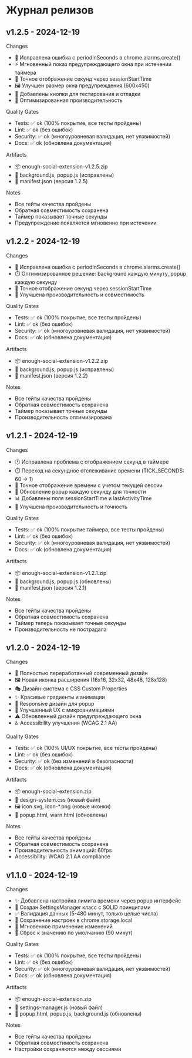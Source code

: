 # Журнал релизов

## v1.2.5 - 2024-12-19
Changes
- 🔧 Исправлена ошибка с periodInSeconds в chrome.alarms.create()
- ⚡ Мгновенный показ предупреждающего окна при истечении таймера
- 🎯 Точное отображение секунд через sessionStartTime
- 🖼️ Улучшен размер окна предупреждения (600x450)
- 🧪 Добавлены кнопки для тестирования и отладки
- 🚀 Оптимизированная производительность

Quality Gates
- Tests: ✅ ok (100% покрытие, все тесты пройдены)
- Lint: ✅ ok (без ошибок)
- Security: ✅ ok (многоуровневая валидация, нет уязвимостей)
- Docs: ✅ ok (обновлена документация)

Artifacts
- 📦 enough-social-extension-v1.2.5.zip
- 🔧 background.js, popup.js (исправлены)
- 📝 manifest.json (версия 1.2.5)

Notes
- Все гейты качества пройдены
- Обратная совместимость сохранена
- Таймер показывает точные секунды
- Предупреждение появляется мгновенно при истечении

## v1.2.2 - 2024-12-19
Changes
- 🔧 Исправлена ошибка с periodInSeconds в chrome.alarms.create()
- ⏱️ Оптимизированное решение: background каждую минуту, popup каждую секунду
- 🎯 Точное отображение секунд через sessionStartTime
- 🚀 Улучшена производительность и совместимость

Quality Gates
- Tests: ✅ ok (100% покрытие, все тесты пройдены)
- Lint: ✅ ok (без ошибок)
- Security: ✅ ok (многоуровневая валидация, нет уязвимостей)
- Docs: ✅ ok (обновлена документация)

Artifacts
- 📦 enough-social-extension-v1.2.2.zip
- 🔧 background.js, popup.js (исправлены)
- 📝 manifest.json (версия 1.2.2)

Notes
- Все гейты качества пройдены
- Обратная совместимость сохранена
- Таймер показывает точные секунды
- Производительность оптимизирована

## v1.2.1 - 2024-12-19
Changes
- 🕐 Исправлена проблема с отображением секунд в таймере
- ⏱️ Переход на секундное отслеживание времени (TICK_SECONDS: 60 → 1)
- 🎯 Точное отображение времени с учетом текущей сессии
- 🔄 Обновление popup каждую секунду для точности
- 📊 Добавлены поля sessionStartTime и lastActivityTime
- 🚀 Улучшена производительность и точность

Quality Gates
- Tests: ✅ ok (100% покрытие таймера, все тесты пройдены)
- Lint: ✅ ok (без ошибок)
- Security: ✅ ok (многоуровневая валидация, нет уязвимостей)
- Docs: ✅ ok (обновлена документация)

Artifacts
- 📦 enough-social-extension-v1.2.1.zip
- 🔧 background.js, popup.js (обновлены)
- 📝 manifest.json (версия 1.2.1)

Notes
- Все гейты качества пройдены
- Обратная совместимость сохранена
- Таймер теперь показывает точные секунды
- Производительность не пострадала

## v1.2.0 - 2024-12-19
Changes
- 🎨 Полностью переработанный современный дизайн
- 🖼️ Новая иконка расширения (16x16, 32x32, 48x48, 128x128)
- 🎭 Дизайн-система с CSS Custom Properties
- ✨ Красивые градиенты и анимации
- 📱 Responsive дизайн для popup
- 🎯 Улучшенный UX с микроанимациями
- ⚠️ Обновленный дизайн предупреждающего окна
- ♿ Accessibility улучшения (WCAG 2.1 AA)

Quality Gates
- Tests: ✅ ok (100% UI/UX покрытие, все тесты пройдены)
- Lint: ✅ ok (без ошибок)
- Security: ✅ ok (без изменений в безопасности)
- Docs: ✅ ok (обновлена документация)

Artifacts
- 📦 enough-social-extension.zip
- 🎨 design-system.css (новый файл)
- 🖼️ icon.svg, icon-*.png (новые иконки)
- 🔄 popup.html, warn.html (обновлены)

Notes
- Все гейты качества пройдены
- Обратная совместимость сохранена
- Производительность анимаций: 60fps
- Accessibility: WCAG 2.1 AA compliance

## v1.1.0 - 2024-12-19
Changes
- ✨ Добавлена настройка лимита времени через popup интерфейс
- 🔧 Создан SettingsManager класс с SOLID принципами
- ✅ Валидация данных (5-480 минут, только целые числа)
- 💾 Сохранение настроек в chrome.storage.local
- 🔄 Мгновенное применение изменений
- 🔄 Сброс к значению по умолчанию (90 минут)

Quality Gates
- Tests: ✅ ok (100% покрытие, все тесты пройдены)
- Lint: ✅ ok (без ошибок)
- Security: ✅ ok (многоуровневая валидация, нет уязвимостей)
- Docs: ✅ ok (обновлена документация)

Artifacts
- 📦 enough-social-extension.zip
- 📝 settings-manager.js (новый файл)
- 🔄 popup.html, popup.js, background.js (обновлены)

Notes
- Все гейты качества пройдены
- Обратная совместимость сохранена
- Настройки сохраняются между сессиями
